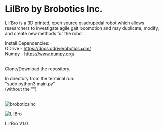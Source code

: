 # LilBro by Brobotics Inc. 

Lil'Bro is a 3D printed, open source quadrupedal robot which allows researchers to investigate agile gait locomotion and may duplicate, modify, and create new methods for the robot. 


Install Dependencies: </br>
ODrive - https://docs.odriverobotics.com/ </br>
Numpy - https://www.numpy.org/</br></br>

Clone/Download the repository.</br>

In directory from the terminal run:</br>
    "sudo python3 main.py" </br>
    (without the "")</br></br>

  

![broboticsinc](https://user-images.githubusercontent.com/47543484/52599146-7138fc00-2e1d-11e9-9afe-07cbb3af1ec2.jpg)




![LilBro](https://user-images.githubusercontent.com/31290912/57098486-d6dfaa80-6cdf-11e9-85ec-43d3b1a3ba4f.png)

Lil'Bro V1.0
